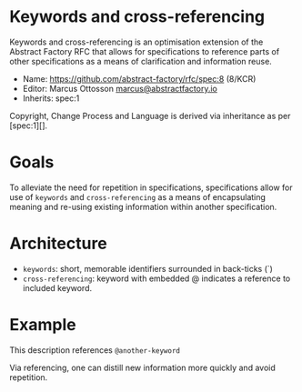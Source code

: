 # Keywords and cross-referencing

Keywords and cross-referencing is an optimisation extension of the Abstract Factory RFC that allows for specifications to reference parts of other specifications as a means of clarification and information reuse.

* Name: https://github.com/abstract-factory/rfc/spec:8 (8/KCR)
* Editor: Marcus Ottosson <marcus@abstractfactory.io>
* Inherits: spec:1

Copyright, Change Process and Language is derived via inheritance as per [spec:1][].

# Goals

To alleviate the need for repetition in specifications, specifications allow for use of `keywords` and `cross-referencing` as a means of encapsulating meaning and re-using existing information within another specification.

# Architecture

* `keywords`: short, memorable identifiers surrounded in back-ticks (`)
* `cross-referencing`: keyword with embedded @ indicates a reference to included keyword.

# Example

This description references `@another-keyword`

Via referencing, one can distill new information more quickly and avoid repetition.